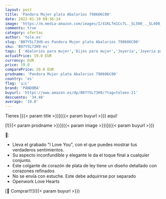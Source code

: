 ```yaml
---
layout: post
title: 'Pandora Mujer plata Abalorios 798606C00'
date: 2022-01-10 09:36:24
image: 'https://m.media-amazon.com/images/I/41KLfm1Cs7L._SL500_._SL400_.jpg'
comments: true
category: ofertas
author: 'tole.es'
slug: 'B07Y5L73H9-es Pandora Mujer plata Abalorios 798606C00'
sku: 'B07Y5L73H9-es'
tags: [ 'Abalorios para mujer','Dijes para mujer','Joyería','Joyería para mujer','pandora', ]
actualPrice: 19.0 EUR
currency: EUR
price: 19.0
comparePrice: 29.0 EUR
prodname: 'Pandora Mujer plata Abalorios 798606C00'
country: 'es'
flag: '🇪🇸'
brand: 'PANDORA'
buyurl: 'https://www.amazon.es/dp/B07Y5L73H9/?tag=tolees-21'
descuento: '34.48'
average: '19.0'
---
```


Tienes [{{< param title >}}]({{< param buyurl >}}) aqui!

[![{{< param prodname >}}]({{< param image >}})]({{< param buyurl >}})

🔎:

- Lleva el grabado "I Love You", con el que puedes mostrar tus verdaderos sentimientos.
- Su aspecto inconfundible y elegante le da el toque final a cualquier conjunto.
- Este colgante de corazón de plata de ley tiene un diseño detallado con corazones refinados
- No se envía con estuche. Este debe adquirirse por separado
- Openwork Love Hearts

[🛒 Comprar!!!]({{< param buyurl >}})
